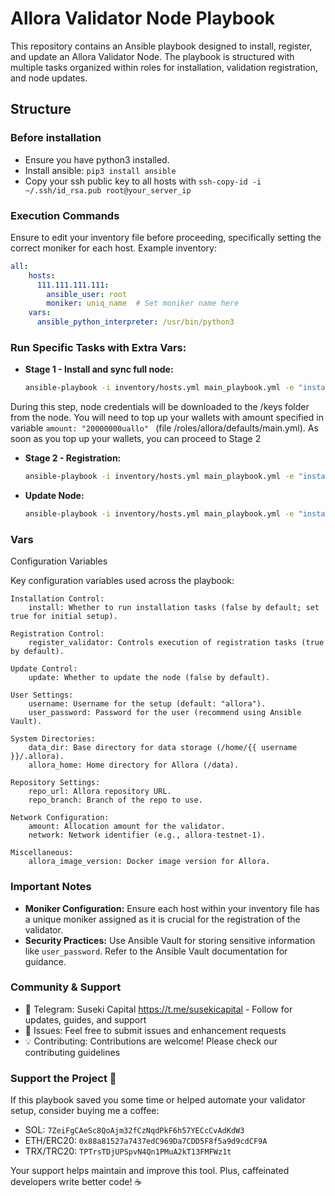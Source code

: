 # Allora Validator Node Playbook

This repository contains an Ansible playbook designed to install, register, and update an Allora Validator Node. The playbook is structured with multiple tasks organized within roles for installation, validation registration, and node updates.

## Structure

### Before installation
- Ensure you have python3 installed.
- Install ansible: `pip3 install ansible`
- Copy your ssh public key to all hosts with `ssh-copy-id -i ~/.ssh/id_rsa.pub root@your_server_ip`

### Execution Commands

Ensure to edit your inventory file before proceeding, specifically setting the correct moniker for each host. 
Example inventory:
  ```yaml
  all:
      hosts:
        111.111.111.111:
          ansible_user: root
          moniker: uniq_name  # Set moniker name here
      vars:
        ansible_python_interpreter: /usr/bin/python3
   ```

### Run Specific Tasks with Extra Vars:
- **Stage 1 - Install and sync full node:** 
    ```bash
    ansible-playbook -i inventory/hosts.yml main_playbook.yml -e "install=true register_validator=false update=false"
    ```
During this step, node credentials will be downloaded to the /keys folder from the node. 
You will need to top up your wallets with amount specified in variable `amount: "20000000uallo"
` (file /roles/allora/defaults/main.yml).
As soon as you top up your wallets, you can proceed to Stage 2

- **Stage 2 - Registration:** 
    ```bash
    ansible-playbook -i inventory/hosts.yml main_playbook.yml -e "install=false register_validator=true update=false"
    ```
- **Update Node:** 
    ```bash
    ansible-playbook -i inventory/hosts.yml main_playbook.yml -e "install=false register_validator=false update=true"
    ```

### Vars
Configuration Variables

Key configuration variables used across the playbook:

    Installation Control:
        install: Whether to run installation tasks (false by default; set true for initial setup).

    Registration Control:
        register_validator: Controls execution of registration tasks (true by default).

    Update Control:
        update: Whether to update the node (false by default).

    User Settings:
        username: Username for the setup (default: "allora").
        user_password: Password for the user (recommend using Ansible Vault).

    System Directories:
        data_dir: Base directory for data storage (/home/{{ username }}/.allora).
        allora_home: Home directory for Allora (/data).

    Repository Settings:
        repo_url: Allora repository URL.
        repo_branch: Branch of the repo to use.

    Network Configuration:
        amount: Allocation amount for the validator.
        network: Network identifier (e.g., allora-testnet-1).

    Miscellaneous:
        allora_image_version: Docker image version for Allora.


### Important Notes
- **Moniker Configuration:** Ensure each host within your inventory file has a unique moniker assigned as it is crucial for the registration of the validator.
- **Security Practices:** Use Ansible Vault for storing sensitive information like `user_password`. Refer to the Ansible Vault documentation for guidance.

### Community & Support

- 📱 Telegram: Suseki Capital https://t.me/susekicapital - Follow for updates, guides, and support
- 🐛 Issues: Feel free to submit issues and enhancement requests
- 💡 Contributing: Contributions are welcome! Please check our contributing guidelines

### Support the Project 🚀
If this playbook saved you some time or helped automate your validator setup, consider buying me a coffee:
- SOL: `7ZeiFgCAeSc8QoAjm32fCzNqdPkF6h57YECcCvAdKdW3`
- ETH/ERC20: `0x88a81527a7437edC969Da7CDD5F8f5a9d9cdCF9A`
- TRX/TRC20: `TPTrsTDjUPSpvN4Qn1PMuA2kT13FMFWz1t`

Your support helps maintain and improve this tool. Plus, caffeinated developers write better code! ☕️